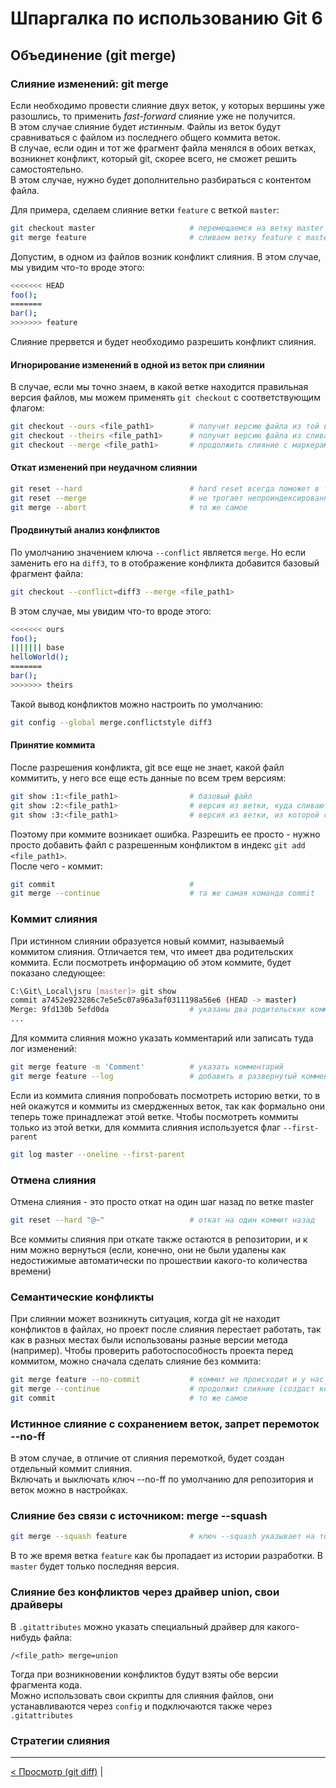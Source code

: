 # Шпаргалка по использованию Git 6

## Объединение (git merge)

### Слияние изменений: git merge

Если необходимо провести слияние двух веток, у которых вершины уже разошлись, то применить *fast-forward* слияние уже не получится.  
В этом случае слияние будет *истинным*. Файлы из веток будут сравниваться с файлом из последнего общего коммита веток.  
В случае, если один и тот же фрагмент файла менялся в обоих ветках, возникнет конфликт, который git, скорее всего, не сможет решить самостоятельно.  
В этом случае, нужно будет дополнительно разбираться с контентом файла.

Для примера, сделаем слияние ветки `feature` с веткой `master`:

```bash
git checkout master                     # перемещаемся на ветку master
git merge feature                       # сливаем ветку feature с master
```

Допустим, в одном из файлов возник конфликт слияния. В этом случае, мы увидим что-то вроде этого:

```bash
<<<<<<< HEAD
foo();
=======
bar();
>>>>>>> feature
```

Слияние прервется и будет необходимо разрешить конфликт слияния.

#### Игнорирование изменений в одной из веток при слиянии

В случае, если мы точно знаем, в какой ветке находится правильная версия файлов, мы можем применять `git checkout` с соответствующим флагом:

```bash
git checkout --ours <file_path1>        # получит версию файла из той ветки, где мы сейчас находимся
git checkout --theirs <file_path1>      # получит версию файла из сливаемой ветки
git checkout --merge <file_path1>       # продолжить слияние с маркерами конфликта
```

#### Откат изменений при неудачном слиянии

```bash
git reset --hard                        # hard reset всегда поможет в трудной ситуации
git reset --merge                       # не трогает непроиндексированные файлы, если вдруг слияние проводилось на ветке с незакоммиченными изменениями
git merge --abort                       # то же самое
```

#### Продвинутый анализ конфликтов

По умолчанию значением ключа `--conflict` является `merge`. Но если заменить его на `diff3`, то в отображение конфликта добавится базовый фрагмент файла:

```bash
git checkout --conflict=diff3 --merge <file_path1>
```

В этом случае, мы увидим что-то вроде этого:

```bash
<<<<<<< ours
foo();
||||||| base
helloWorld();
=======
bar();
>>>>>>> theirs
```

Такой вывод конфликтов можно настроить по умолчанию:

```bash
git config --global merge.conflictstyle diff3
```

#### Принятие коммита

После разрешения конфликта, git все еще не знает, какой файл коммитить, у него все еще есть данные по всем трем версиям:

```bash
git show :1:<file_path1>                # базовый файл
git show :2:<file_path1>                # версия из ветки, куда сливаются изменения (master)
git show :3:<file_path1>                # версия из ветки, из которой сливаются изменения (feature)
```

Поэтому при коммите возникает ошибка. Разрешить ее просто - нужно просто добавить файл с разрешенным конфликтом в индекс `git add <file_path1>`.  
После чего - коммит:

```bash
git commit                              #
git merge --continue                    # та же самая команда commit
```

### Коммит слияния

При истинном слиянии образуется новый коммит, называемый коммитом слияния. Отличается тем, что имеет два родительских коммита. Если посмотреть информацию об этом коммите, будет показано следующее:

```bash
C:\Git\_Local\jsru [master]> git show
commit a7452e923286c7e5e5c07a96a3af0311198a56e6 (HEAD -> master)
Merge: 9fd130b 5efd0da                  # указаны два родительских коммита
...
```

Для коммита слияния можно указать комментарий или записать туда лог изменений:

```bash
git merge feature -m 'Comment'          # указать комментарий
git merge feature --log                 # добавить в развернутый комментарий лог изменений
```

Если из коммита слияния попробовать посмотреть историю ветки, то в ней окажутся и коммиты из смердженных веток, так как формально они теперь тоже принадлежат этой ветке. Чтобы посмотреть коммиты только из этой ветки, для коммита слияния используется флаг `--first-parent`

```bash
git log master --oneline --first-parent
```

### Отмена слияния

Отмена слияния - это просто откат на один шаг назад по ветке master

```bash
git reset --hard "@~"                   # откат на один коммит назад
```

Все коммиты слияния при откате также остаются в репозитории, и к ним можно вернуться (если, конечно, они не были удалены как недостижимые автоматически по прошествии какого-то количества времени)

### Семантические конфликты

При слиянии может возникнуть ситуация, когда git не находит конфликтов в файлах, но проект после слияния перестает работать, так как в разных местах были использованы разные версии метода (например). Чтобы проверить работоспособность проекта перед коммитом, можно сначала сделать слияние без коммита:

```bash
git merge feature --no-commit           # коммит не происходит и у нас есть возможность исправить код
git merge --continue                    # продолжит слияние (создаст коммит слияния)
git commit                              # то же самое
```

### Истинное слияние с сохранением веток, запрет перемоток --no-ff

В этом случае, в отличие от слияния перемоткой, будет создан отдельный коммит слияния.  
Включать и выключать ключ --no-ff по умолчанию для репозитория и веток можно в настройках.

### Слияние без связи с источником: merge --squash

```bash
git merge --squash feature              # ключ --squash указывает на то, что коммит слияния не будет указывать на второго родителя из ветки feature
```

В то же время ветка `feature` как бы пропадает из истории разработки. В `master` будет только последняя версия.

### Слияние без конфликтов через драйвер union, свои драйверы

В `.gitattributes` можно указать специальный драйвер для какого-нибудь файла:

```.gitattributes
/<file_path> merge=union
```

Тогда при возникновении конфликтов будут взяты обе версии фрагмента кода.  
Можно использовать свои скрипты для слияния файлов, они устанавливаются через `config` и подключаются также через `.gitattributes`

### Стратегии слияния

***

[< Просмотр (git diff)](git-cheat-sheet-5.md) |